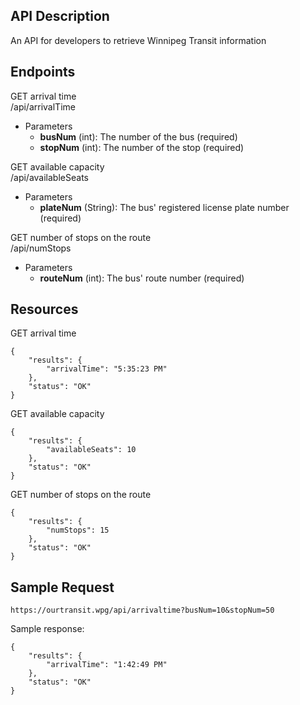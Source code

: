 ## API Description
An API for developers to retrieve Winnipeg Transit information

## Endpoints
GET arrival time  
/api/arrivalTime
- Parameters
    - **busNum** (int): The number of the bus (required)
    - **stopNum** (int): The number of the stop (required)

GET available capacity  
/api/availableSeats
- Parameters
    - **plateNum** (String): The bus' registered license plate number (required)

GET number of stops on the route  
/api/numStops
- Parameters
    - **routeNum** (int): The bus' route number (required)

## Resources


GET arrival time  
```
{
    "results": {
        "arrivalTime": "5:35:23 PM"
    },
    "status": "OK"
}
```


GET available capacity  
```
{
    "results": {
        "availableSeats": 10
    },
    "status": "OK"
}
```


GET number of stops on the route  
```
{
    "results": {
        "numStops": 15
    },
    "status": "OK"
}
```

## Sample Request

```
https://ourtransit.wpg/api/arrivaltime?busNum=10&stopNum=50
```

Sample response:
```
{
    "results": {
        "arrivalTime": "1:42:49 PM"
    },
    "status": "OK"
}
```
